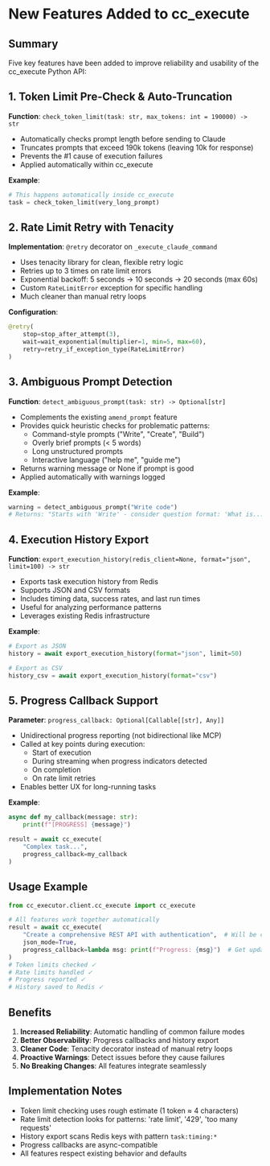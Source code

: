 # New Features Added to cc_execute

## Summary

Five key features have been added to improve reliability and usability of the cc_execute Python API:

## 1. Token Limit Pre-Check & Auto-Truncation

**Function**: `check_token_limit(task: str, max_tokens: int = 190000) -> str`

- Automatically checks prompt length before sending to Claude
- Truncates prompts that exceed 190k tokens (leaving 10k for response)
- Prevents the #1 cause of execution failures
- Applied automatically within cc_execute

**Example**:
```python
# This happens automatically inside cc_execute
task = check_token_limit(very_long_prompt)
```

## 2. Rate Limit Retry with Tenacity

**Implementation**: `@retry` decorator on `_execute_claude_command`

- Uses tenacity library for clean, flexible retry logic
- Retries up to 3 times on rate limit errors
- Exponential backoff: 5 seconds → 10 seconds → 20 seconds (max 60s)
- Custom `RateLimitError` exception for specific handling
- Much cleaner than manual retry loops

**Configuration**:
```python
@retry(
    stop=stop_after_attempt(3),
    wait=wait_exponential(multiplier=1, min=5, max=60),
    retry=retry_if_exception_type(RateLimitError)
)
```

## 3. Ambiguous Prompt Detection

**Function**: `detect_ambiguous_prompt(task: str) -> Optional[str]`

- Complements the existing `amend_prompt` feature
- Provides quick heuristic checks for problematic patterns:
  - Command-style prompts ("Write", "Create", "Build")
  - Overly brief prompts (< 5 words)
  - Long unstructured prompts
  - Interactive language ("help me", "guide me")
- Returns warning message or None if prompt is good
- Applied automatically with warnings logged

**Example**:
```python
warning = detect_ambiguous_prompt("Write code")
# Returns: "Starts with 'Write' - consider question format: 'What is...'; Very brief prompt - may be too vague"
```

## 4. Execution History Export

**Function**: `export_execution_history(redis_client=None, format="json", limit=100) -> str`

- Exports task execution history from Redis
- Supports JSON and CSV formats
- Includes timing data, success rates, and last run times
- Useful for analyzing performance patterns
- Leverages existing Redis infrastructure

**Example**:
```python
# Export as JSON
history = await export_execution_history(format="json", limit=50)

# Export as CSV
history_csv = await export_execution_history(format="csv")
```

## 5. Progress Callback Support

**Parameter**: `progress_callback: Optional[Callable[[str], Any]]`

- Unidirectional progress reporting (not bidirectional like MCP)
- Called at key points during execution:
  - Start of execution
  - During streaming when progress indicators detected
  - On completion
  - On rate limit retries
- Enables better UX for long-running tasks

**Example**:
```python
async def my_callback(message: str):
    print(f"[PROGRESS] {message}")

result = await cc_execute(
    "Complex task...",
    progress_callback=my_callback
)
```

## Usage Example

```python
from cc_executor.client.cc_execute import cc_execute

# All features work together automatically
result = await cc_execute(
    "Create a comprehensive REST API with authentication",  # Will be checked for ambiguity
    json_mode=True,
    progress_callback=lambda msg: print(f"Progress: {msg}")  # Get updates
)
# Token limits checked ✓
# Rate limits handled ✓
# Progress reported ✓
# History saved to Redis ✓
```

## Benefits

1. **Increased Reliability**: Automatic handling of common failure modes
2. **Better Observability**: Progress callbacks and history export
3. **Cleaner Code**: Tenacity decorator instead of manual retry loops
4. **Proactive Warnings**: Detect issues before they cause failures
5. **No Breaking Changes**: All features integrate seamlessly

## Implementation Notes

- Token limit checking uses rough estimate (1 token ≈ 4 characters)
- Rate limit detection looks for patterns: 'rate limit', '429', 'too many requests'
- History export scans Redis keys with pattern `task:timing:*`
- Progress callbacks are async-compatible
- All features respect existing behavior and defaults